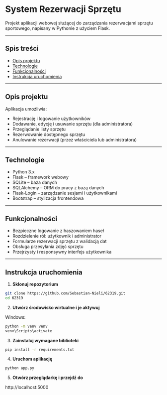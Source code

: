 # System Rezerwacji Sprzętu

Projekt aplikacji webowej służącej do zarządzania rezerwacjami sprzętu sportowego, napisany w Pythonie z użyciem Flask.

---

## Spis treści
- [Opis projektu](#opis-projektu)
- [Technologie](#technologie)
- [Funkcjonalności](#funkcjonalności)
- [Instrukcja uruchomienia](#instrukcja-uruchomienia)

---

## Opis projektu

Aplikacja umożliwia:

- Rejestrację i logowanie użytkowników
- Dodawanie, edycję i usuwanie sprzętu (dla administratora)
- Przeglądanie listy sprzętu
- Rezerwowanie dostępnego sprzętu
- Anulowanie rezerwacji (przez właściciela lub administratora)

---

## Technologie

- Python 3.x  
- Flask – framework webowy  
- SQLite – baza danych  
- SQLAlchemy – ORM do pracy z bazą danych  
- Flask-Login – zarządzanie sesjami i użytkownikami  
- Bootstrap – stylizacja frontendowa  

---

## Funkcjonalności

- Bezpieczne logowanie z haszowaniem haseł  
- Rozdzielenie ról: użytkownik i administrator  
- Formularze rezerwacji sprzętu z walidacją dat  
- Obsługa przesyłania zdjęć sprzętu  
- Przejrzysty i responsywny interfejs użytkownika  

---

## Instrukcja uruchomienia

1. **Sklonuj repozytorium**
```bash
git clone https://github.com/Sebastian-Nieli/62319.git
cd 62319
```

2. **Utwórz środowisko wirtualne i je aktywuj**

Windows:

```bash
python -m venv venv
venv\Scripts\activate
```
3. **Zainstaluj wymagane biblioteki**

```bash
pip install -r requirements.txt
```
4. **Uruchom aplikację**

```bash
python app.py
```
5. **Otwórz przeglądarkę i przejdź do**

http://localhost:5000

